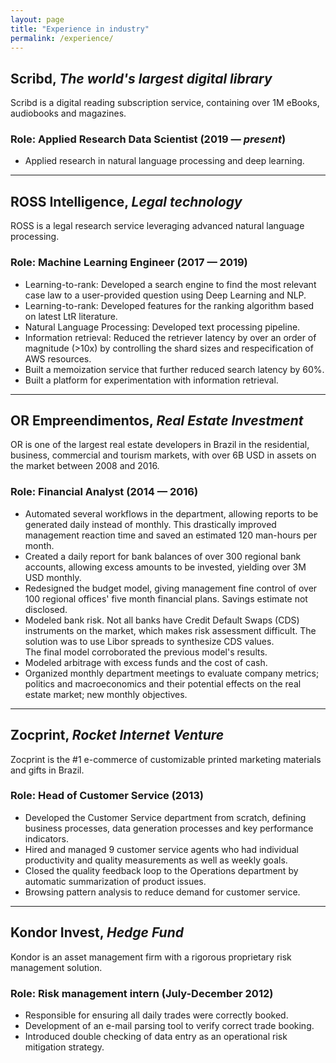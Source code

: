 ```yaml
---
layout: page
title: "Experience in industry"
permalink: /experience/
---
```


## Scribd, *The world's largest digital library*

Scribd is a digital reading subscription service, containing over 1M eBooks, audiobooks and magazines.

### Role: Applied Research Data Scientist (2019 — *present*)

- Applied research in natural language processing and deep learning.

***

## ROSS Intelligence, *Legal technology*

ROSS is a legal research service leveraging advanced natural language processing.

### Role: Machine Learning Engineer (2017 — 2019)

- Learning-to-rank: Developed a search engine to find the most relevant case law to a user-provided question using Deep Learning and NLP.
- Learning-to-rank: Developed features for the ranking algorithm based on latest LtR literature.
- Natural Language Processing: Developed text processing pipeline.
- Information retrieval: Reduced the retriever latency by over an order of magnitude (>10x) by controlling the shard sizes and respecification of AWS resources.
- Built a memoization service that further reduced search latency by 60%.
- Built a platform for experimentation with information retrieval.

***

## OR Empreendimentos, *Real Estate Investment*

OR is one of the largest real estate developers in Brazil in the residential, business, commercial and tourism markets, with over 6B USD in assets on the market between 2008 and 2016.

### Role: Financial Analyst (2014 — 2016)

- Automated several workflows in the department, allowing reports to be generated daily instead of monthly. This drastically improved management reaction time and saved an estimated 120 man-hours per month. <!--<a href="dag.html">Click here for more on this topic.</a>-->
- Created a daily report for bank balances of over 300 regional bank accounts, allowing excess amounts to be invested, yielding over 3M USD monthly.
- Redesigned the budget model, giving management fine control of over 100 regional offices' five month financial plans. Savings estimate not disclosed.
- Modeled bank risk. Not all banks have Credit Default Swaps (CDS) instruments on the market, which makes risk assessment difficult. The solution was to use Libor spreads to synthesize CDS values.<br> The final model corroborated the previous model's results.
- Modeled arbitrage with excess funds and the cost of cash.
- Organized monthly department meetings to evaluate company metrics; politics and macroeconomics and their potential effects on the real estate market; new monthly objectives.

***

## Zocprint, *Rocket Internet Venture*

Zocprint is the #1 e-commerce of customizable printed marketing materials and gifts in Brazil.

### Role: Head of Customer Service (2013)

- Developed the Customer Service department from scratch, defining business processes, data generation processes and key performance indicators.
- Hired and managed 9 customer service agents who had individual productivity and quality measurements as well as weekly goals.
- Closed the quality feedback loop to the Operations department by automatic summarization of product issues.
- Browsing pattern analysis to reduce demand for customer service.

***

## Kondor Invest, *Hedge Fund*

Kondor is an asset management firm with a rigorous proprietary risk management solution.

### Role: Risk management intern (July-December 2012)

- Responsible for ensuring all daily trades were correctly booked.
- Development of an e-mail parsing tool to verify correct trade booking.
- Introduced double checking of data entry as an operational risk mitigation strategy.
